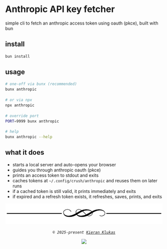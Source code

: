 # Anthropic API key fetcher

simple cli to fetch an anthropic access token using oauth (pkce), built with bun

## install

```bash
bun install
```

## usage

```bash
# one-off via bunx (recommended)
bunx anthropic

# or via npx
npx anthropic

# override port
PORT=9999 bunx anthropic

# help
bunx anthropic --help
```

## what it does

- starts a local server and auto-opens your browser
- guides you through anthropic oauth (pkce)
- prints an access token to stdout and exits
- caches tokens at `~/.config/crush/anthropic` and reuses them on later runs
- if a cached token is still valid, it prints immediately and exits
- if expired and a refresh token exists, it refreshes, saves, prints, and exits

<p align="center">
	<img src="https://raw.githubusercontent.com/taciturnaxolotl/carriage/master/.github/images/line-break.svg" />
</p>

<p align="center">
	<i><code>&copy 2025-present <a href="https://github.com/taciturnaxolotl">Kieran Klukas</a></code></i>
</p>

<p align="center">
	<a href="https://github.com/taciturnaxolotl/anthropic-api-key/blob/main/LICENSE.md"><img src="https://img.shields.io/static/v1.svg?style=for-the-badge&label=License&message=MIT&logoColor=d9e0ee&colorA=363a4f&colorB=b7bdf8"/></a>
</p>
